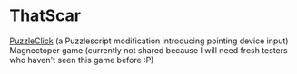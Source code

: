 # ThatScar
[PuzzleClick](https://github.com/ThatScar/PuzzleScript#puzzleclick-fork) (a Puzzlescript modification introducing pointing device input)  
Magnectoper game (currently not shared because I will need fresh testers who haven't seen this game before :P)  
